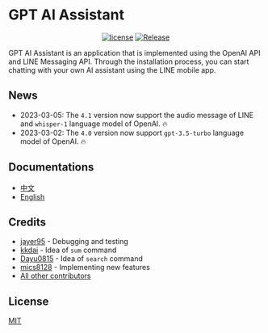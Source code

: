 # GPT AI Assistant

<div align="center">

[![license](https://img.shields.io/pypi/l/ansicolortags.svg)](LICENSE) [![Release](https://img.shields.io/github/release/memochou1993/gpt-ai-assistant)](https://GitHub.com/memochou1993/gpt-ai-assistant/releases/)

</div>

GPT AI Assistant is an application that is implemented using the OpenAI API and LINE Messaging API. Through the installation process, you can start chatting with your own AI assistant using the LINE mobile app.

## News

- 2023-03-05: The `4.1` version now support the audio message of LINE and  `whisper-1` language model of OpenAI. :fire:
- 2023-03-02: The `4.0` version now support `gpt-3.5-turbo` language model of OpenAI. :fire:



## Documentations

- <a href="https://memochou1993.github.io/gpt-ai-assistant-docs/" target="_blank">中文</a>
- <a href="https://memochou1993.github.io/gpt-ai-assistant-docs/en" target="_blank">English</a>

## Credits

- [jayer95](https://github.com/jayer95) - Debugging and testing
- [kkdai](https://github.com/kkdai) - Idea of `sum` command
- [Dayu0815](https://github.com/Dayu0815) - Idea of `search` command
- [mics8128](https://github.com/mics8128) - Implementing new features
- [All other contributors](https://github.com/memochou1993/gpt-ai-assistant/graphs/contributors)



## License

[MIT](LICENSE)
